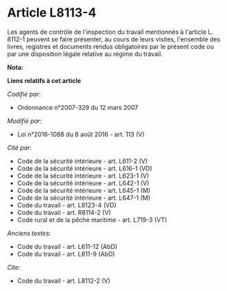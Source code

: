 # Article L8113-4

Les agents de contrôle de l'inspection du travail mentionnés à l'article L. 8112-1 peuvent se faire présenter, au cours de
leurs visites, l'ensemble des livres, registres et documents rendus obligatoires par le présent code ou par une disposition
légale relative au régime du travail.

**Nota:**



**Liens relatifs à cet article**

_Codifié par_:

  - Ordonnance n°2007-329 du 12 mars 2007

_Modifié par_:

  - Loi n°2016-1088 du 8 août 2016 - art. 113 (V)

_Cité par_:

  - Code de la sécurité intérieure - art. L611-2 (V)
  - Code de la sécurité intérieure - art. L616-1 (VD)
  - Code de la sécurité intérieure - art. L623-1 (V)
  - Code de la sécurité intérieure - art. L642-1 (V)
  - Code de la sécurité intérieure - art. L645-1 (M)
  - Code de la sécurité intérieure - art. L647-1 (M)
  - Code du travail - art. L8123-4 (VD)
  - Code du travail - art. R8114-2 (V)
  - Code rural et de la pêche maritime - art. L719-3 (VT)

_Anciens textes_:

  - Code du travail - art. L611-12 (AbD)
  - Code du travail - art. L611-9 (AbD)

_Cite_:

  - Code du travail - art. L8112-2 (V)
